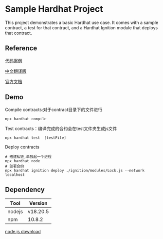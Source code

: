 # Sample Hardhat Project

This project demonstrates a basic Hardhat use case. It comes with a sample contract, a test for that contract, and a Hardhat Ignition module that deploys that contract.


## Reference

[代码案例](https://github.com/LazyDreamingDog/oracleDemo/tree/main/contracts)

[中文翻译版](https://learnblockchain.cn/docs/hardhat/getting-started/)

[官方文档](https://hardhat.org/hardhat-runner/docs/getting-started)

## Demo

Compile contracts:对于contract目录下的文件进行

```shell
npx hardhat compile 
```

Test contracts：编译完成的合约会在test文件夹生成js文件

```shell
npx hardhat test  [testFile]
```

Deploy contracts

```shell
# 搭建私链,单独起一个进程
npx hardhat node
# 部署合约
npx hardhat ignition deploy ./ignition/modules/Lock.js --network localhost 
```

## Dependency

| Tool    | Version |
| - | - |
| nodejs  | v18.20.5  |
| npm  | 10.8.2   |

[node.js download](https://nodejs.org/en/download)